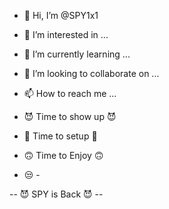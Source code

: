 - 👋 Hi, I’m @SPY1x1
- 👀 I’m interested in ...
- 🌱 I’m currently learning ...
- 💞️ I’m looking to collaborate on ...
- 📫 How to reach me ...

- 😈 Time to show up 😈
- 🤪 Time to setup 🤪
- 🙃 Time to Enjoy 🙃
- 😒 -


-- 😈 SPY is Back 😈 --
